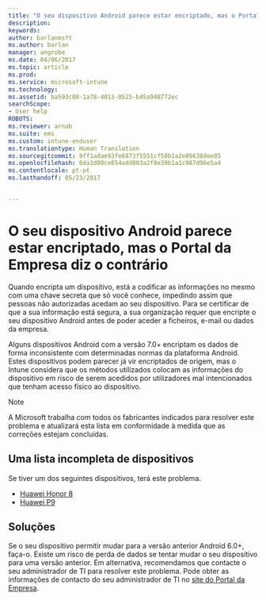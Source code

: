 ```yaml
---
title: "O seu dispositivo Android parece estar encriptado, mas o Portal da Empresa diz o contrário"
description: 
keywords: 
author: barlanmsft
ms.author: barlan
manager: angrobe
ms.date: 04/06/2017
ms.topic: article
ms.prod: 
ms.service: microsoft-intune
ms.technology: 
ms.assetid: ba593c08-1a78-4013-8525-b45a948772ec
searchScope:
- User help
ROBOTS: 
ms.reviewer: arnab
ms.suite: ems
ms.custom: intune-enduser
ms.translationtype: Human Translation
ms.sourcegitcommit: 9ff1adae93fe6873f5551cf58b1a2e89638dee85
ms.openlocfilehash: 6da1d00ce654add003a2f8e39b1a1c987d96e5a4
ms.contentlocale: pt-pt
ms.lasthandoff: 05/23/2017


---
```



# <a name="your-android-device-seems-to-be-encrypted-but-company-portal-says-otherwise"></a>O seu dispositivo Android parece estar encriptado, mas o Portal da Empresa diz o contrário

Quando encripta um dispositivo, está a codificar as informações no mesmo com uma chave secreta que só você conhece, impedindo assim que pessoas não autorizadas acedam ao seu dispositivo. Para se certificar de que a sua informação está segura, a sua organização requer que encripte o seu dispositivo Android antes de poder aceder a ficheiros, e-mail ou dados da empresa.

Alguns dispositivos Android com a versão 7.0+ encriptam os dados de forma inconsistente com determinadas normas da plataforma Android. Estes dispositivos podem parecer já vir encriptados de origem, mas o Intune considera que os métodos utilizados colocam as informações do dispositivo em risco de serem acedidos por utilizadores mal intencionados que tenham acesso físico ao dispositivo.

> [!Note]
> A Microsoft trabalha com todos os fabricantes indicados para resolver este problema e atualizará esta lista em conformidade à medida que as correções estejam concluídas.

## <a name="an-incomplete-list-of-devices"></a>Uma lista incompleta de dispositivos

Se tiver um dos seguintes dispositivos, terá este problema.

- [Huawei Honor 8](http://consumer.huawei.com/en/support/mobile-phones/honor8_en-sup.htm)
- [Huawei P9](http://consumer.huawei.com/mobile-phones/p9/index.html)

## <a name="solutions"></a>Soluções

Se o seu dispositivo permitir mudar para a versão anterior Android 6.0+, faça-o. Existe um risco de perda de dados se tentar mudar o seu dispositivo para uma versão anterior. Em alternativa, recomendamos que contacte o seu administrador de TI para resolver este problema. Pode obter as informações de contacto do seu administrador de TI no [site do Portal da Empresa](http://portal.manage.microsoft.com).


